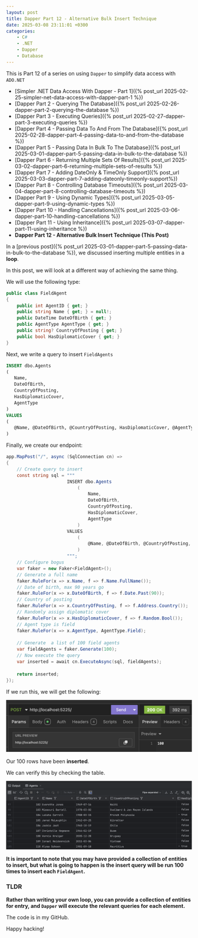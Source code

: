 ```yaml
---
layout: post
title: Dapper Part 12 - Alternative Bulk Insert Technique
date: 2025-03-08 23:11:01 +0300
categories:
    - C#
    - .NET
    - Dapper
    - Database
---
```


This is Part 12 of a series on using `Dapper` to simplify data access with `ADO.NET`

* [Simpler .NET Data Access With Dapper - Part 1]({% post_url 2025-02-25-simpler-net-data-access-with-dapper-part-1 %})
* [Dapper Part 2 - Querying The Database]({% post_url 2025-02-26-dapper-part-2-querying-the-database %})
* [Dapper Part 3 - Executing Queries]({% post_url 2025-02-27-dapper-part-3-executing-queries %})
* [Dapper Part 4 - Passing Data To And From The Database]({% post_url 2025-02-28-dapper-part-4-passing-data-to-and-from-the-database %})
* [Dapper Part 5 - Passing Data In Bulk To The Database]({% post_url 2025-03-01-dapper-part-5-passing-data-in-bulk-to-the-database %})
* [Dapper Part 6 - Returning Multiple Sets Of Results]({% post_url 2025-03-02-dapper-part-6-returning-multiple-sets-of-results %})
* [Dapper Part 7 - Adding DateOnly & TimeOnly Support]({% post_url 2025-03-03-dapper-part-7-adding-dateonly-timeonly-support%})
* [Dapper Part 8 - Controlling Database Timeouts]({% post_url 2025-03-04-dapper-part-8-controlling-database-timeouts %})
* [Dapper Part 9 - Using Dynamic Types]({% post_url 2025-03-05-dapper-part-9-using-dynamic-types %})
* [Dapper Part 10 - Handling Cancellations]({% post_url 2025-03-06-dapper-part-10-handling-cancellations %})
* [Dapper Part 11 - Using Inheritance]({% post_url 2025-03-07-dapper-part-11-using-inheritance %})
* **Dapper Part 12 - Alternative Bulk Insert Technique (This Post)**

In a [previous post]({% post_url 2025-03-01-dapper-part-5-passing-data-in-bulk-to-the-database %}), we discussed inserting multiple entities in a **loop**.

In this post, we will look at a different way of achieving the same thing.

We will use the following type:

```c#
public class FieldAgent
{
    public int AgentID { get; }
    public string Name { get; } = null!;
    public DateTime DateOfBirth { get; }
    public AgentType AgentType { get; }
    public string? CountryOfPosting { get; }
    public bool HasDiplomaticCover { get; }
}
```

Next, we write a query to insert `FieldAgents`

```sql
INSERT dbo.Agents
(
   Name,
   DateOfBirth,
   CountryOfPosting,
   HasDiplomaticCover,
   AgentType
)
VALUES
(
   @Name, @DateOfBirth, @CountryOfPosting, HasDiplomaticCover, @AgentType
) 
```

Finally, we create our endpoint:

```c#
app.MapPost("/", async (SqlConnection cn) =>
{
    // Create query to insert
    const string sql = """
                       INSERT dbo.Agents
                           (
                               Name,
                               DateOfBirth,
                               CountryOfPosting,
                               HasDiplomaticCover,
                               AgentType
                           )
                       VALUES
                           (
                               @Name, @DateOfBirth, @CountryOfPosting, HasDiplomaticCover, @AgentType
                           ) 
                       """;
    // Configure bogus
    var faker = new Faker<FieldAgent>();
    // Generate a full name
    faker.RuleFor(x => x.Name, f => f.Name.FullName());
    // Date of birth, max 90 years go
    faker.RuleFor(x => x.DateOfBirth, f => f.Date.Past(90));
    // Country of posting
    faker.RuleFor(x => x.CountryOfPosting, f => f.Address.Country());
    // Randomly assign diplomatic cover
    faker.RuleFor(x => x.HasDiplomaticCover, f => f.Random.Bool());
    // Agent type is field
    faker.RuleFor(x => x.AgentType, AgentType.Field);

    // Generate  a list of 100 field agents
    var fieldAgents = faker.Generate(100);
    // Now execute the query
    var inserted = await cn.ExecuteAsync(sql, fieldAgents);

    return inserted;
});
```

If we run this, we will get the following:

![CollectionInsert](../images/2025/03/CollectionInsert.png)

Our 100 rows have been **inserted**.

We can verify this by checking the table.

![NewSpies](../images/2025/03/NewSpies.png)

**It is important to note that you may have provided a collection of entities to insert, but what is going to happen is the insert query will be run 100 times to insert each `FieldAgent`.**

### TLDR

**Rather than writing your own loop, you can provide a collection of entities for entry, and `Dapper` will execute the relevant queries for each element.**

The code is in my GitHub.

Happy hacking!
